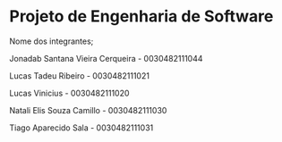 # Projeto de Engenharia de Software

Nome dos integrantes; 

Jonadab Santana Vieira Cerqueira - 0030482111044

Lucas Tadeu Ribeiro - 0030482111021

Lucas Vinicius - 0030482111020

Natali Elis Souza Camillo - 0030482111030

Tiago Aparecido Sala - 0030482111031

